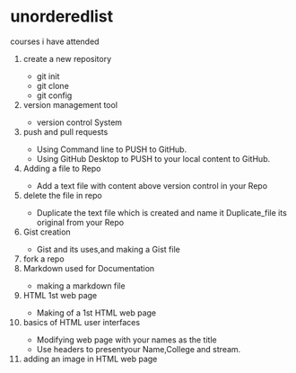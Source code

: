 # unorderedlist
courses i have attended
<ol>
  <li>create a new repository</li>
   <ul>
      <li>git init</li>
      <li>git clone</li>
      <li>git config</li>
    </ul>
  <li>version management tool</li>
  <ul>
      <li>version control System</li>
  </ul>
 <li>push and pull requests</li>
  <ul>
      <li>Using Command line to PUSH to GitHub.</li>
       <li>Using GitHub Desktop to PUSH to your local content to GitHub.</li>
  </ul>
 <li>Adding a file to Repo</li>
  <ul>
      <li>Add a text file with content above version control in your Repo</li>
  </ul>
  <li>delete the file in repo</li>
  <ul>
      <li>Duplicate the text file which is created and name it Duplicate_file its original from your Repo</li>
  </ul>
  <li>Gist creation</li>
  <ul>
      <li>Gist and its uses,and making a Gist file</li>
  </ul>
  <li>fork a repo</li>
  <li>Markdown used for Documentation</li>
  <ul>
       <li>making a markdown file</li>   
  </ul>
  <li>HTML 1st web page</li>
  <ul>
       <li>Making of a 1st HTML web page</li>
  </ul>
  <li>basics of HTML user interfaces</li>
  <ul>
       <li>Modifying web page with your names as the title</li>
       <li>Use headers to presentyour Name,College and stream.</li>
  </ul>
  <li>adding an image in HTML web page</li>
</ol>
